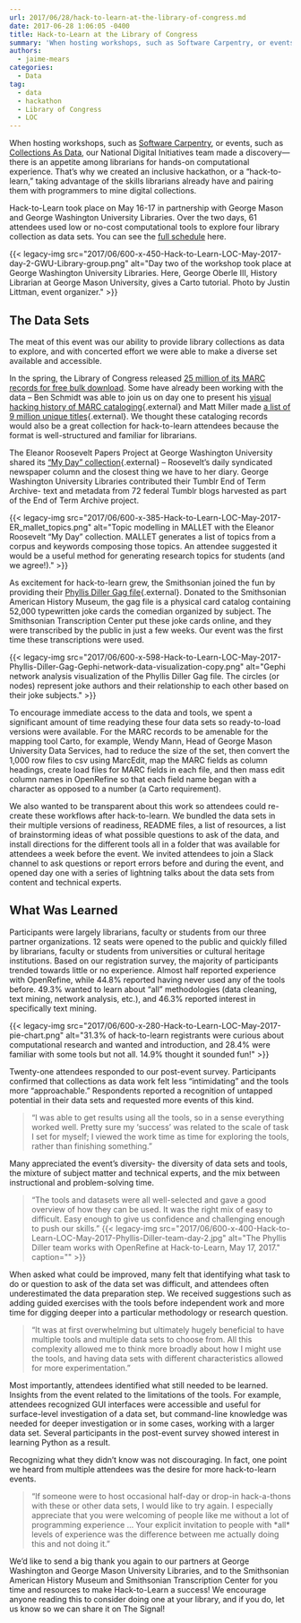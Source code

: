 ```yaml
---
url: 2017/06/28/hack-to-learn-at-the-library-of-congress.md
date: 2017-06-28 1:06:05 -0400
title: Hack-to-Learn at the Library of Congress
summary: 'When hosting workshops, such as Software Carpentry, or events, such as Collections As Data, our National Digital Initiatives team made a discovery&mdash;there is an appetite among librarians for hands-on computational experience. That&rsquo;s why we created an inclusive hackathon, or a &ldquo;hack-to-learn,&rdquo; taking advantage of the skills librarians already have and pairing them with programmers to'
authors:
  - jaime-mears
categories:
  - Data
tag:
  - data
  - hackathon
  - Library of Congress
  - LOC
---
```


When hosting workshops, such as [Software Carpentry](https://blogs.loc.gov/thesignal/2017/04/software-carpentry-at-the-library-of-congress/?loclr=blogsig), or events, such as [Collections As Data](http://digitalpreservation.gov/meetings/dcs16.html?loclr=blogsig), our National Digital Initiatives team made a discovery—there is an appetite among librarians for hands-on computational experience. That’s why we created an inclusive hackathon, or a “hack-to-learn,” taking advantage of the skills librarians already have and pairing them with programmers to mine digital collections.

Hack-to-Learn took place on May 16-17 in partnership with George Mason and George Washington University Libraries. Over the two days, 61 attendees used low or no-cost computational tools to explore four library collection as data sets. You can see the [full schedule](http://www.digitalpreservation.gov/meetings/hack-to-learn/hack-to-learn-site.html?loclr=blogsig) here.

{{< legacy-img src="2017/06/600-x-450-Hack-to-Learn-LOC-May-2017-day-2-GWU-Library-group.png" alt="Day two of the workshop took place at George Washington University Libraries. Here, George Oberle III, History Librarian at George Mason University, gives a Carto tutorial. Photo by Justin Littman, event organizer." >}}

## The Data Sets

The meat of this event was our ability to provide library collections as data to explore, and with concerted effort we were able to make a diverse set available and accessible.

In the spring, the Library of Congress released [25 million of its MARC records for free bulk download](https://www.loc.gov/cds/products/marcDist.php?loclr=blogsig). Some have already been working with the data – Ben Schmidt was able to join us on day one to present his [visual hacking history of MARC cataloging](http://sappingattention.blogspot.com/2017/05/a-brief-visual-history-of-marc.html?loclr=blogsig){.external} and Matt Miller made [a list of 9 million unique titles](https://medium.com/@thisismattmiller/library-of-congress-lists-57ddd177f1e2?loclr=blogsig){.external}. We thought these cataloging records would also be a great collection for hack-to-learn attendees because the format is well-structured and familiar for librarians.

The Eleanor Roosevelt Papers Project at George Washington University shared its [“My Day” collection](https://erpapers.columbian.gwu.edu/my-day?loclr=blogsig){.external} – Roosevelt’s daily syndicated newspaper column and the closest thing we have to her diary. George Washington University Libraries contributed their Tumblr End of Term Archive- text and metadata from 72 federal Tumblr blogs harvested as part of the End of Term Archive project.

{{< legacy-img src="2017/06/600-x-385-Hack-to-Learn-LOC-May-2017-ER\_mallet\_topics.png" alt="Topic modelling in MALLET with the Eleanor Roosevelt “My Day” collection. MALLET generates a list of topics from a corpus and keywords composing those topics. An attendee suggested it would be a useful method for generating research topics for students (and we agree!)." >}}

As excitement for hack-to-learn grew, the Smithsonian joined the fun by providing their [Phyllis Diller Gag file](https://transcription.si.edu/phyllis-diller-cards?loclr=blogsig){.external}. Donated to the Smithsonian American History Museum, the gag file is a physical card catalog containing 52,000 typewritten joke cards the comedian organized by subject. The Smithsonian Transcription Center put these joke cards online, and they were transcribed by the public in just a few weeks. Our event was the first time these transcriptions were used.

{{< legacy-img src="2017/06/600-x-598-Hack-to-Learn-LOC-May-2017-Phyllis-Diller-Gag-Gephi-network-data-visualization-copy.png" alt="Gephi network analysis visualization of the Phyllis Diller Gag file. The circles (or nodes) represent joke authors and their relationship to each other based on their joke subjects." >}}

To encourage immediate access to the data and tools, we spent a significant amount of time readying these four data sets so ready-to-load versions were available. For the MARC records to be amenable for the mapping tool Carto, for example, Wendy Mann, Head of George Mason University Data Services, had to reduce the size of the set, then convert the 1,000 row files to csv using MarcEdit, map the MARC fields as column headings, create load files for MARC fields in each file, and then mass edit column names in OpenRefine so that each field name began with a character as opposed to a number (a Carto requirement).

We also wanted to be transparent about this work so attendees could re-create these workflows after hack-to-learn. We bundled the data sets in their multiple versions of readiness, README files, a list of resources, a list of brainstorming ideas of what possible questions to ask of the data, and install directions for the different tools all in a folder that was available for attendees a week before the event. We invited attendees to join a Slack channel to ask questions or report errors before and during the event, and opened day one with a series of lightning talks about the data sets from content and technical experts.

## What Was Learned

Participants were largely librarians, faculty or students from our three partner organizations. 12 seats were opened to the public and quickly filled by librarians, faculty or students from universities or cultural heritage institutions. Based on our registration survey, the majority of participants trended towards little or no experience. Almost half reported experience with OpenRefine, while 44.8% reported having never used any of the tools before. 49.3% wanted to learn about “all” methodologies (data cleaning, text mining, network analysis, etc.), and 46.3% reported interest in specifically text mining.

{{< legacy-img src="2017/06/600-x-280-Hack-to-Learn-LOC-May-2017-pie-chart.png" alt="31.3% of hack-to-learn registrants were curious about computational research and wanted and introduction, and 28.4% were familiar with some tools but not all. 14.9% thought it sounded fun!" >}}

Twenty-one attendees responded to our post-event survey. Participants confirmed that collections as data work felt less “intimidating” and the tools more “approachable.” Respondents reported a recognition of untapped potential in their data sets and requested more events of this kind.

> “I was able to get results using all the tools, so in a sense everything worked well. Pretty sure my ‘success’ was related to the scale of task I set for myself; I viewed the work time as time for exploring the tools, rather than finishing something.”

Many appreciated the event’s diversity- the diversity of data sets and tools, the mixture of subject matter and technical experts, and the mix between instructional and problem-solving time.

> “The tools and datasets were all well-selected and gave a good overview of how they can be used. It was the right mix of easy to difficult. Easy enough to give us confidence and challenging enough to push our skills.” {{< legacy-img src="2017/06/600-x-400-Hack-to-Learn-LOC-May-2017-Phyllis-Diller-team-day-2.jpg" alt="The Phyllis Diller team works with OpenRefine at Hack-to-Learn, May 17, 2017." caption="" >}}

When asked what could be improved, many felt that identifying what task to do or question to ask of the data set was difficult, and attendees often underestimated the data preparation step. We received suggestions such as adding guided exercises with the tools before independent work and more time for digging deeper into a particular methodology or research question.

> “It was at first overwhelming but ultimately hugely beneficial to have multiple tools and multiple data sets to choose from. All this complexity allowed me to think more broadly about how I might use the tools, and having data sets with different characteristics allowed for more experimentation.”

Most importantly, attendees identified what still needed to be learned. Insights from the event related to the limitations of the tools. For example, attendees recognized GUI interfaces were accessible and useful for surface-level investigation of a data set, but command-line knowledge was needed for deeper investigation or in some cases, working with a larger data set. Several participants in the post-event survey showed interest in learning Python as a result.

Recognizing what they didn’t know was not discouraging. In fact, one point we heard from multiple attendees was the desire for more hack-to-learn events.

> “If someone were to host occasional half-day or drop-in hack-a-thons with these or other data sets, I would like to try again. I especially appreciate that you were welcoming of people like me without a lot of programming experience … Your explicit invitation to people with \*all\* levels of experience was the difference between me actually doing this and not doing it.”

We’d like to send a big thank you again to our partners at George Washington and George Mason University Libraries, and to the Smithsonian American History Museum and Smithsonian Transcription Center for you time and resources to make Hack-to-Learn a success! We encourage anyone reading this to consider doing one at your library, and if you do, let us know so we can share it on The Signal!
